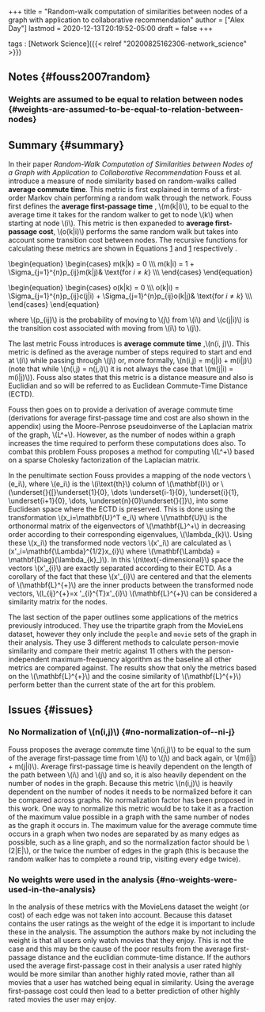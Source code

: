 +++
title = "Random-walk computation of similarities between nodes of a graph with application to collaborative recommendation"
author = ["Alex Day"]
lastmod = 2020-12-13T20:19:52-05:00
draft = false
+++

tags
: [Network Science]({{< relref "20200825162306-network_science" >}})


## Notes {#fouss2007random}


### Weights are assumed to be equal to relation between nodes {#weights-are-assumed-to-be-equal-to-relation-between-nodes}


## Summary {#summary}

In their paper _Random-Walk Computation of Similarities between Nodes of a Graph with Application to Collaborative Recommendation_ Fouss et al. introduce a measure of node similarity based on random-walks called **average commute time**. This metric is first explained in terms of a first-order Markov chain performing a random walk through the network. Fouss first defines the **average first-passage time** , \\(m(k|i)\\), to be equal to the average time it takes for the random walker to get to node \\(k\\) when starting at node \\(i\\). This metric is then expaneded to **average first-passage cost**, \\(o(k|i)\\) performs the same random walk but takes into account some transition cost between nodes. The recursive functions for calculating these metrics are shown in Equations [1](#orgfaace74) and [1](#orgb79555b) respectively    .

\begin{equation}
  \begin{cases}
        m(k|k) = 0  \\\\\\
        m(k|i) = 1 + \Sigma\_{j=1}^{n}p\_{ij}m(k|j)& \text{for $i \ne k$} \\\\\\
  \end{cases}
\end{equation}

\begin{equation}
  \begin{cases}
        o(k|k) = 0  \\\\\\
        o(k|i) = \Sigma\_{j=1}^{n}p\_{ij}c(j|i) +  \Sigma\_{j=1}^{n}p\_{ij}o(k|j)& \text{for $i \ne k$} \\\\\\
  \end{cases}
\end{equation}

where \\(p\_{ij}\\) is the probability of moving to \\(j\\) from \\(i\\) and \\(c(j|i)\\) is the transition cost associated with moving from \\(i\\) to \\(j\\).

The last metric Fouss introduces is **average commute time** ,\\(n(i, j)\\). This metric is defined as the average number of steps required to start and end at \\(i\\) while passing through \\(j\\) or, more formally, \\(n(i,j) = m(j|i) + m(i|j)\\) (note that while \\(n(i,j) = n(j,i)\\) it is not always the case that \\(m(j|i) = m(i|j)\\)). Fouss also states that this metric is a distance measure and also is Euclidian and so will be referred to as Euclidean Commute-Time Distance (ECTD).

Fouss then goes on to provide a derivation of average commute time (derivations for average first-passage time and cost are also shown in the appendix) using the Moore-Penrose pseudoinverse of the Laplacian matrix of the graph, \\(L^+\\). However, as the number of nodes within a graph increases the time required to perform these computations does also. To combat this problem Fouss proposes a method for computing \\(L^+\\) based on a sparse Cholesky factorization of the Laplacian matrix.

In the penultimate section Fouss provides a mapping of the node vectors \\(e\_i\\), where \\(e\_i\\) is the \\(i\text{th}\\) column of \\(\mathbf{I}\\) or \\(\underset{}{[}\underset{1}{0}, \dots \underset{i-1}{0}, \underset{i}{1}, \underset{i+1}{0}, \dots, \underset{n}{0}\underset{}{]}\\), into some Euclidean space where the ECTD is preserved. This is done using the transformation \\(x\_i=\mathbf{U}^T e\_i\\) where \\(\mathbf{U}\\) is the orthonormal matrix of the eigenvectors of \\(\mathbf{L}^+\\) in decreasing order according to their corresponding eigenvalues, \\(\lambda\_{k}\\). Using these \\(x\_i\\) the transformed node vectors \\(x'\_i\\) are calculated as \\(x'\_i=\mathbf{\Lambda}^{1/2}x\_{i}\\) where \\(\mathbf{\Lambda} = \mathbf{Diag}(\lambda\_{k}\_)\\). In this \\(n\text{-dimensional}\\) space the vectors \\(x'\_{i}\\) are exactly separated according to their ECTD. As a corollary of the fact that these \\(x'\_{i}\\) are centered and that the elements of \\(\mathbf{L}^{+}\\) are the inner products between the transformed node vectors, \\(l\_{ij}^{+}=x
'\_{i}^{T}x'\_{i}\\) \\(\mathbf{L}^{+}\\) can be considered a similarity matrix for the nodes.

The last section of the paper outlines some applications of the metrics previously introduced. They use the tripartite graph from the MovieLens dataset, however they only include the `people` and `movie` sets of the graph in their analysis. They use 3 different methods to calculate person-movie similarity and compare their metric against 11 others with the person-independent maximum-frequency algorithm as the baseline all other metrics are compared against. The results show that only the metrics based on the \\(\mathbf{L}^{+}\\) and the cosine similarity of \\(\mathbf{L}^{+}\\) perform better than the current state of the art for this problem.


## Issues {#issues}


### No Normalization of \\(n(i,j)\\) {#no-normalization-of--ni-j}

Fouss proposes the average commute time \\(n(i,j)\\) to be equal to the sum of the average first-passage time from \\(i\\) to \\(j\\) and back again, or \\(m(i|j) + m(j|i)\\). Average first-passage time is heavily dependent on the length of the path between \\(i\\) and \\(j\\) and so, it is also heavily dependent on the number of nodes in the graph. Because this metric \\(n(i,j)\\) is heavily dependent on the number of nodes it needs to be normalized before it can be compared across graphs. No normalization factor has been proposed in this work. One way to normalize this metric would be to take it as a fraction of the maximum value possible in a graph with the same number of nodes as the graph it occurs in. The maximum value for the average commute time occurs in a graph when two nodes are separated by as many edges as possible, such as a line graph, and so the normalization factor should be \\(2|E|\\), or the twice the number of edges in the graph (this is because the random walker has to complete a round trip, visiting every edge twice).


### No weights were used in the analysis {#no-weights-were-used-in-the-analysis}

In the analysis of these metrics with the MovieLens dataset the weight (or cost) of each edge was not taken into account. Because this dataset contains the user ratings as the weight of the edge it is important to include these in the analysis. The assumption the authors make by not including the weight is that all users only watch movies that they enjoy. This is not the case and this may be the cause of the poor results from the average first-passage distance and the euclidian commute-time distance. If the authors used the average first-passage cost in their analysis a user rated highly would be more similar than another highly rated movie, rather than all movies that a user has watched being equal in similarity. Using the average first-passage cost could then lead to a better prediction of other highly rated movies the user may enjoy.
